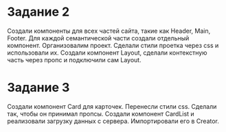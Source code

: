 # Задание 2

Создали компоненты для всех частей сайта, такие как Header, Main, Footer.
Для каждой семантической части создали отдельный компонент.
Организовалим проект.
Сделали стили проетка через css и использовали их.
Создали компонент Layout, сделали контекстную часть через пропс и подключили сам Layout.

# Задание 3

Создали компонент Card для карточек.
Перенесли стили css.
Сделали так, чтобы он принимал пропсы.
Создали компонент CardList и реализовали загрузку данных с сервера.
Импортировали его в Creator. 